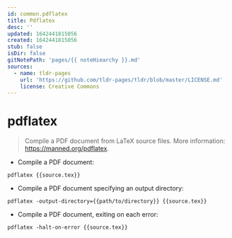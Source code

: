 ```yaml
---
id: common.pdflatex
title: Pdflatex
desc: ''
updated: 1642441815056
created: 1642441815056
stub: false
isDir: false
gitNotePath: 'pages/{{ noteHiearchy }}.md'
sources:
  - name: tldr-pages
    url: 'https://github.com/tldr-pages/tldr/blob/master/LICENSE.md'
    license: Creative Commons
---
```

# pdflatex

> Compile a PDF document from LaTeX source files.
> More information: <https://manned.org/pdflatex>.

- Compile a PDF document:

`pdflatex {{source.tex}}`

- Compile a PDF document specifying an output directory:

`pdflatex -output-directory={{path/to/directory}} {{source.tex}}`

- Compile a PDF document, exiting on each error:

`pdflatex -halt-on-error {{source.tex}}`


